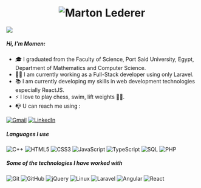 <h1 align="center">
  <img src="https://i.ibb.co/1vQtYFW/banner.png" alt="Marton Lederer" />
</h1>

![](https://komarev.com/ghpvc/?username=Mo2men7&style=for-the-badge&color=dc143c&label=PROFILE+VIEWS)

##### Hi, I'm Momen:
 
- 🎓 I graduated from the Faculty of Science, Port Said University, Egypt, Department of Mathematics and Computer Science.
- 👨‍💻 I am currently working as a Full-Stack developer using only Laravel.
- 📚 I am currently developing my skills in web development technologies especially ReactJS.
- ⚡ I love to play chess, swim, lift weights 🏋️‍♀️.
- 📭 U can reach me using :
  
[![Gmail](https://img.shields.io/badge/-GMAIL-D14836?style=for-the-badge&logo=gmail&logoColor=white)](mailto:momen.helmy.m@gmail.com)
[![LinkedIn](https://img.shields.io/badge/-LINKEDIN-0077B5?style=for-the-badge&logo=linkedin&logoColor=white)](https://www.linkedin.com/in/momenhelmyy)

<!-- ![Momen's GitHub stats](https://github-readme-stats.vercel.app/api?username=Mo2men7&hide=stars,issues&show_icons=true&theme=radical&)-->


##### Languages I use

![C++](https://img.shields.io/badge/-C++-000000?style=flat&logo=c%2B%2B)
![HTML5](https://img.shields.io/badge/-HTML5-000000?style=flat&logo=html5)
![CSS3](https://img.shields.io/badge/-CSS3-000000?style=flat&logo=css3)
![JavaScript](https://img.shields.io/badge/-JavaScript-000000?style=flat&logo=javascript)
![TypeScript](https://img.shields.io/badge/-TypeScript-000000?style=flat&logo=typescript)
![SQL](https://img.shields.io/badge/-SQL-000000?style=flat&logo=postgresql)
![PHP](https://img.shields.io/badge/-PHP-000000?style=flat&logo=php)

##### Some of the technologies I have worked with

![Git](https://img.shields.io/badge/-Git-222222?style=flat&logo=git&logoColor=F05032)
![GitHub](https://img.shields.io/badge/-GitHub-222222?style=flat&logo=github&logoColor=181717)
![jQuery](https://img.shields.io/badge/-jQuery-222222?style=flat&logo=jQuery&logoColor=0769AD)
![Linux](https://img.shields.io/badge/-Linux-222222?style=flat&logo=linux&logoColor=FCC624)
![Laravel](https://img.shields.io/badge/-Laravel-222222?style=flat&logo=laravel&logoColor=fe2d21)
![Angular](https://img.shields.io/badge/-Angular-222222?style=flat&logo=Angular&logoColor=de0032)
![React](https://img.shields.io/badge/-React-222222?style=flat&logo=React&logoColor=61DAFB)


<!--
**Mo2men7/Mo2men7** is a ✨ _special_ ✨ repository because its `README.md` (this file) appears on your GitHub profile.

Here are some ideas to get you started:

- 🔭 I’m currently working on ...
- 🌱 I’m currently learning ...
- 👯 I’m looking to collaborate on ...
- 🤔 I’m looking for help with ...
- 💬 Ask me about ...
- 📫 How to reach me: ...
- 😄 Pronouns: ...
- ⚡ Fun fact: ...
-->
